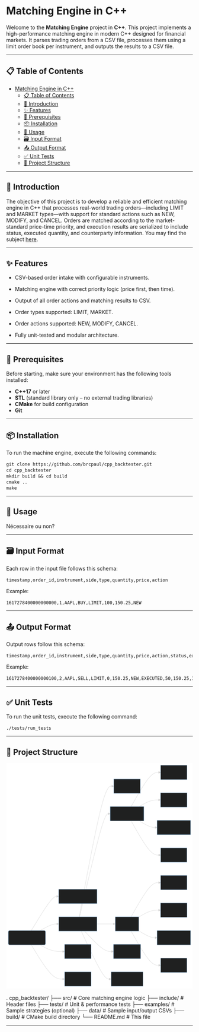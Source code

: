 # Matching Engine in C++

Welcome to the **Matching Engine** project in **C++**. This project implements a high-performance matching engine in modern C++ designed for financial markets. It parses trading orders from a CSV file, processes them using a limit order book per instrument, and outputs the results to a CSV file.

---

## 📋 Table of Contents

- [Matching Engine in C++](#matching-engine-in-c)
  - [📋 Table of Contents](#-table-of-contents)
  - [🌟 Introduction](#-introduction)
  - [✨ Features](#-features)
  - [🔧 Prerequisites](#-prerequisites)
  - [📦 Installation](#-installation)
  - [🚀 Usage](#-usage)
  - [🗃️ Input Format](#-input-format)
  - [📤 Output Format](#-output-format)
  - [✅ Unit Tests](#-unit-tests)
  - [📁 Project Structure](#-project-structure)
---

## 🌟 Introduction

The objective of this project is to develop a reliable and efficient matching engine in C++ that processes real-world trading orders—including LIMIT and MARKET types—with support for standard actions such as NEW, MODIFY, and CANCEL. Orders are matched according to the market-standard price-time priority, and execution results are serialized to include status, executed quantity, and counterparty information.
You may find the subject [here](docs/Subject.pdf).

---

## ✨ Features

- CSV-based order intake with configurable instruments.

- Matching engine with correct priority logic (price first, then time).

- Output of all order actions and matching results to CSV.

- Order types supported: LIMIT, MARKET.

- Order actions supported: NEW, MODIFY, CANCEL.

- Fully unit-tested and modular architecture.

---

## 🔧 Prerequisites

Before starting, make sure your environment has the following tools installed:

- **C++17** or later
- **STL** (standard library only – no external trading libraries)
- **CMake** for build configuration
- **Git** 

---

## 📦 Installation

To run the machine engine, execute the following commands:

    git clone https://github.com/brcpaul/cpp_backtester.git
    cd cpp_backtester
    mkdir build && cd build
    cmake ..
    make

---

## 🚀 Usage

Nécessaire ou non?

---

## 🗃️ Input Format

Each row in the input file follows this schema:

    timestamp,order_id,instrument,side,type,quantity,price,action
    
Example:

    1617278400000000000,1,AAPL,BUY,LIMIT,100,150.25,NEW

---

## 📤 Output Format

Output rows follow this schema:

    timestamp,order_id,instrument,side,type,quantity,price,action,status,executed_quantity,execution_price,counterparty_id
    
Example:

    1617278400000000100,2,AAPL,SELL,LIMIT,0,150.25,NEW,EXECUTED,50,150.25,1

---

## ✅ Unit Tests

To run the unit tests, execute the following command:

    ./tests/run_tests

---

## 📁 Project Structure

![](docs/file_tree.drawio.svg)

.
cpp_backtester/
├── src/          # Core matching engine logic
├── include/      # Header files
├── tests/        # Unit & performance tests
├── examples/     # Sample strategies (optional)
├── data/         # Sample input/output CSVs
├── build/        # CMake build directory
└── README.md     # This file

---






